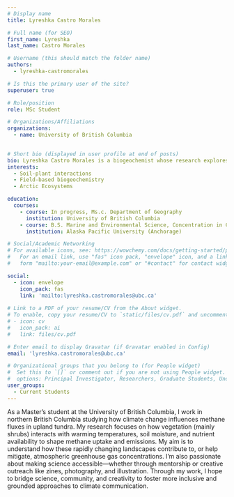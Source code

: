 ```yaml
---
# Display name
title: Lyreshka Castro Morales

# Full name (for SEO)
first_name: Lyreshka  
last_name: Castro Morales

# Username (this should match the folder name)
authors:
  - lyreshka-castromorales

# Is this the primary user of the site?
superuser: true

# Role/position
role: MSc Student

# Organizations/Affiliations
organizations:
  - name: University of British Columbia
    

# Short bio (displayed in user profile at end of posts)
bio: Lyreshka Castro Morales is a biogeochemist whose research explores methane and nutrient cycling in northern boreal and Arctic ecosystems, with a focus on how vegetation shifts and environmental change influence carbon dynamics.
interests:
  - Soil-plant interactions
  - Field-based biogeochemistry 
  - Arctic Ecosystems

education:
  courses:
    - course: In progress, Ms.c. Department of Geography 
      institution: University of British Columbia
    - course: B.S. Marine and Environmental Science, Concentration in Climate and Earth
      institution: Alaska Pacific University (Anchorage)

# Social/Academic Networking
# For available icons, see: https://wowchemy.com/docs/getting-started/page-builder/#icons
#   For an email link, use "fas" icon pack, "envelope" icon, and a link in the
#   form "mailto:your-email@example.com" or "#contact" for contact widget.

social:
  - icon: envelope
    icon_pack: fas
    link: 'mailto:lyreshka.castromorales@ubc.ca'
  
# Link to a PDF of your resume/CV from the About widget.
# To enable, copy your resume/CV to `static/files/cv.pdf` and uncomment the lines below.
# - icon: cv
#   icon_pack: ai
#   link: files/cv.pdf

# Enter email to display Gravatar (if Gravatar enabled in Config)
email: 'lyreshka.castromorales@ubc.ca'

# Organizational groups that you belong to (for People widget)
#  Set this to `[]` or comment out if you are not using People widget.
#  options: Principal Investigator, Researchers, Graduate Students, Undergraduates, Visitors, Alumni
user_groups:
  - Current Students
---
```

As a Master’s student at the University of British Columbia, I work in northern British Columbia studying how climate change influences methane fluxes in upland tundra. My research focuses on how vegetation (mainly shrubs) interacts with warming temperatures, soil moisture, and nutrient availability to shape methane uptake and emissions. My aim is to understand how these rapidly changing landscapes contribute to, or help mitigate, atmospheric greenhouse gas concentrations.
I’m also passionate about making science accessible—whether through mentorship or creative outreach like zines, photography, and illustration. Through my work, I hope to bridge science, community, and creativity to foster more inclusive and grounded approaches to climate communication.
<br>


